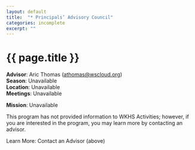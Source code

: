 ```yaml
---
layout: default
title:  "* Principals’ Advisory Council"
categories: incomplete
excerpt: ""
---
```


# {{ page.title }}

**Advisor**: Aric Thomas (<athomas@wscloud.org>)
<br/>**Season**: Unavailable
<br/>**Location**: Unavailable
<br/>**Meetings**: Unavailable

**Mission**: Unavailable

This program has not provided information to WKHS Activities; however, if you are interested in the program, you may learn more by contacting an advisor.

Learn More: Contact an Advisor (above)
